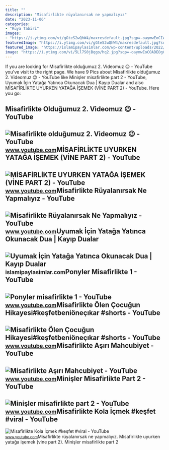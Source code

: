 ```yaml
---
title: ""
description: "Misafirlikte rüyalanırsak ne yapmalıyız"
date: "2023-11-06"
categories:
- "Ruya Tabiri"
images:
- "https://i.ytimg.com/vi/gGteS2wQhW4/maxresdefault.jpg?sqp=-oaymwEoCIAKENAF8quKqQMcGADwAQH4Ac4FgAKACooCDAgAEAEYfyAVKBswDw==&amp;rs=AOn4CLANQy8xZDYLnYB_D_XqC91K4PD9hg"
featuredImage: "https://i.ytimg.com/vi/gGteS2wQhW4/maxresdefault.jpg?sqp=-oaymwEoCIAKENAF8quKqQMcGADwAQH4Ac4FgAKACooCDAgAEAEYfyAVKBswDw==&amp;rs=AOn4CLANQy8xZDYLnYB_D_XqC91K4PD9hg"
featured_image: "https://islamipaylasimlar.com/wp-content/uploads/2022/09/Uyumak-Icin-Yataga-Yatinca-Okunacak-Dua-Kayip-Dualar.jpg"
image: "https://i.ytimg.com/vi/5Ll7S0jBqgo/hq2.jpg?sqp=-oaymwEoCOADEOgC8quKqQMcGADwAQH4AZQDgALQBYoCDAgAEAEYaCBoKGgwDw==&amp;rs=AOn4CLAVUjxRBVGYGvC55r7QWNQGzneyiQ"
---
```


If you are looking for Misafirlikte olduğumuz 2. Videomuz 😉 - YouTube you've visit to the right page. We have 9 Pics about Misafirlikte olduğumuz 2. Videomuz 😉 - YouTube like Minişler misafirlikte part 2 - YouTube, Uyumak İçin Yatağa Yatınca Okunacak Dua | Kayıp Dualar and also MİSAFİRLİKTE UYURKEN YATAĞA İŞEMEK (VİNE PART 2) - YouTube. Here you go:

Misafirlikte Olduğumuz 2. Videomuz 😉 - YouTube
----------------------------------------------

 ![Misafirlikte olduğumuz 2. Videomuz 😉 - YouTube](https://i.ytimg.com/vi/JSjZnWwR-XY/maxresdefault.jpg?sqp=-oaymwEmCIAKENAF8quKqQMa8AEB-AGUA4AC0AWKAgwIABABGGYgZihmMA8=&rs=AOn4CLCxDBcAcFveFFYerjrm9vBA_EKwdg) <small>www.youtube.com</small>MİSAFİRLİKTE UYURKEN YATAĞA İŞEMEK (VİNE PART 2) - YouTube
----------------------------------------------------------

 ![MİSAFİRLİKTE UYURKEN YATAĞA İŞEMEK (VİNE PART 2) - YouTube](https://i.ytimg.com/vi/13ufeWQ4-cA/maxresdefault.jpg) <small>www.youtube.com</small>Misafirlikte Rüyalanırsak Ne Yapmalıyız - YouTube
-------------------------------------------------

 ![Misafirlikte Rüyalanırsak Ne Yapmalıyız - YouTube](https://i.ytimg.com/vi/NMOyX8sqTpk/maxresdefault.jpg) <small>www.youtube.com</small>Uyumak İçin Yatağa Yatınca Okunacak Dua | Kayıp Dualar
------------------------------------------------------

 ![Uyumak İçin Yatağa Yatınca Okunacak Dua | Kayıp Dualar](https://islamipaylasimlar.com/wp-content/uploads/2022/09/Uyumak-Icin-Yataga-Yatinca-Okunacak-Dua-Kayip-Dualar.jpg) <small>islamipaylasimlar.com</small>Ponyler Misafirlikte 1 - YouTube
--------------------------------

 ![Ponyler misafirlikte 1 - YouTube](https://i.ytimg.com/vi/Inz0IZcwo1c/maxresdefault.jpg) <small>www.youtube.com</small>Misafirlikte Ölen Çocuğun Hikayesi#keşfetbeniöneçıkar #shorts - YouTube
-----------------------------------------------------------------------

 ![Misafirlikte Ölen Çocuğun Hikayesi#keşfetbeniöneçıkar #shorts - YouTube](https://i.ytimg.com/vi/GdLxkzE65qo/maxresdefault.jpg?sqp=-oaymwEmCIAKENAF8quKqQMa8AEB-AH-CYAC0AWKAgwIABABGGUgVShXMA8=&rs=AOn4CLCW04m7furdAzbjxvajwf6kVe_lKQ) <small>www.youtube.com</small>Misafirlikte Aşırı Mahcubiyet - YouTube
---------------------------------------

 ![Misafirlikte Aşırı Mahcubiyet - YouTube](https://i.ytimg.com/vi/5Ll7S0jBqgo/hq2.jpg?sqp=-oaymwEoCOADEOgC8quKqQMcGADwAQH4AZQDgALQBYoCDAgAEAEYaCBoKGgwDw==&rs=AOn4CLAVUjxRBVGYGvC55r7QWNQGzneyiQ) <small>www.youtube.com</small>Minişler Misafirlikte Part 2 - YouTube
--------------------------------------

 ![Minişler misafirlikte part 2 - YouTube](https://i.ytimg.com/vi/Xs_iINcxcTs/maxresdefault.jpg) <small>www.youtube.com</small>Misafirlikte Kola İçmek #keşfet #viral - YouTube
------------------------------------------------

 ![Misafirlikte Kola İçmek #keşfet #viral - YouTube](https://i.ytimg.com/vi/gGteS2wQhW4/maxresdefault.jpg?sqp=-oaymwEoCIAKENAF8quKqQMcGADwAQH4Ac4FgAKACooCDAgAEAEYfyAVKBswDw==&rs=AOn4CLANQy8xZDYLnYB_D_XqC91K4PD9hg) <small>www.youtube.com</small>Misafirlikte rüyalanırsak ne yapmalıyız. Mi̇safi̇rli̇kte uyurken yatağa i̇şemek (vi̇ne part 2). Minişler misafirlikte part 2
